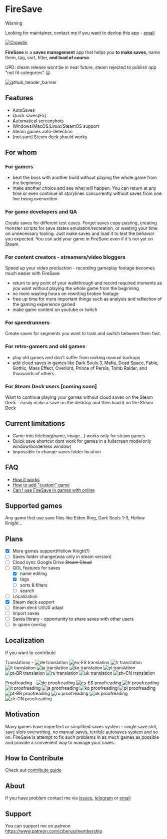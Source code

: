 # FireSave

> [!WARNING]  
> Looking for maintainer, contact me if you want to devlop this app - [email](mailto:ciberus.ps+github@gmail.com)

[![Crowdin](https://badges.crowdin.net/firesave/localized.svg)](https://crowdin.com/project/firesave)

**FireSave** is a **saves management** app that helps you **to make saves**, name them, tag, sort, filter, **and load of course**.

UPD: steam release wont be in near future, steam rejected to publish app "not fit categories" 😐

![github_header_banner](https://user-images.githubusercontent.com/14001879/177992026-c1f2ff5d-7fa9-423d-99c8-edf64c35b9f1.png)

## Features

- AutoSaves
- Quick saves(F5)
- Automatical screenshots
- Windows/MacOS/Linux/SteamOS support
- Steam games auto-detection
- [not sure] Steam deck should works

## For whom

### For gamers

- beat the boss with another build without playing the whole game from the beginning
- make another choice and see what will happen. You can return at any time or even continue all storylines concurrently without saves from one line being overwritten

### For game developers and QA

Create saves for different test cases. Forget saves copy-pasting, creating monster scripts for save states emulation/recreation, or wasting your time on unnecessary tooling. Just make saves and load it to test the behavior you expected. You can add your game in FireSave even if it's not yet on Steam.

### For content creators - streamers/video bloggers

Speed up your video production - recording gameplay footage becomes much easier with FireSave

- return to any point of your walkthrough and record required moments as you want without playing the whole game from the beginning
- no more wasting hours on rewriting broken footage
- free up time for more important things such as analysis and reflection of the gaming experience gained
- make game content on youtube or twitch

### For speedrunners

Create saves for segments you want to train and switch between them fast.

### For retro-gamers and old games

- play old games and don't suffer from making manual backups
- add cloud saves in games like Dark Souls 3, Mafia, Dead Space, Fable, Gothic, Mass Effect, Overlord, Prince of Persia, Tomb Raider, and thousands of others

### For Steam Deck users [coming soon]

Want to continue playing your games without cloud saves on the Steam Deck - easily make a save on the desktop and then load it on the Steam Deck

## Current limitations

- Game info fetching(name, image...) works only for steam games
- Quick save shortcut dont work for games in a fullscreen mode(only window/borderless window)
- Impossible to change saves folder location

## FAQ

- [How it works](./docs/how_it_works.md)
- [How to add "custom" game](./docs/how_to_add_custom_game.md)
- [Can I use FireSave in games with online](./docs/games_with_online.md)

## Supported games

Any game that use save files like Elden Ring, Dark Souls 1-3, Hollow Knight...

## Plans

- [x] More games support(Hollow Knight?)
- [ ] Saves folder change(was only in steam version)
- [ ] Cloud sync Google Drive ~~Steam Cloud~~
- [ ] QOL features for saves
  - [x] name editing
  - [x] tags
  - [ ] sorts & filters
  - [ ] search
- [ ] Localization
- [x] Steam deck support
- [ ] Steam deck UI/UX adapt
- [ ] Import saves
- [ ] Saves library - opportunity to share saves with other users
- [ ] In-game overlay

## Localization

If you want to contribute

Translations -
![de translation](https://img.shields.io/badge/dynamic/json?color=blue&label=de&style=flat&query=%24.progress.0.data.translationProgress&url=https%3A%2F%2Fbadges.awesome-crowdin.com%2Fstats-15265004-526302.json)
![es-ES translation](https://img.shields.io/badge/dynamic/json?color=blue&label=es-ES&style=flat&query=%24.progress.1.data.translationProgress&url=https%3A%2F%2Fbadges.awesome-crowdin.com%2Fstats-15265004-526302.json)
![fr translation](https://img.shields.io/badge/dynamic/json?color=blue&label=fr&style=flat&query=%24.progress.2.data.translationProgress&url=https%3A%2F%2Fbadges.awesome-crowdin.com%2Fstats-15265004-526302.json)
![it translation](https://img.shields.io/badge/dynamic/json?color=blue&label=it&style=flat&query=%24.progress.3.data.translationProgress&url=https%3A%2F%2Fbadges.awesome-crowdin.com%2Fstats-15265004-526302.json)
![ja translation](https://img.shields.io/badge/dynamic/json?color=blue&label=ja&style=flat&query=%24.progress.4.data.translationProgress&url=https%3A%2F%2Fbadges.awesome-crowdin.com%2Fstats-15265004-526302.json)
![ko translation](https://img.shields.io/badge/dynamic/json?color=blue&label=ko&style=flat&query=%24.progress.5.data.translationProgress&url=https%3A%2F%2Fbadges.awesome-crowdin.com%2Fstats-15265004-526302.json)
![pl translation](https://img.shields.io/badge/dynamic/json?color=blue&label=pl&style=flat&query=%24.progress.6.data.translationProgress&url=https%3A%2F%2Fbadges.awesome-crowdin.com%2Fstats-15265004-526302.json)
![pt-BR translation](https://img.shields.io/badge/dynamic/json?color=blue&label=pt-BR&style=flat&query=%24.progress.7.data.translationProgress&url=https%3A%2F%2Fbadges.awesome-crowdin.com%2Fstats-15265004-526302.json)
![ru translation](https://img.shields.io/badge/dynamic/json?color=blue&label=ru&style=flat&query=%24.progress.8.data.translationProgress&url=https%3A%2F%2Fbadges.awesome-crowdin.com%2Fstats-15265004-526302.json)
![uk translation](https://img.shields.io/badge/dynamic/json?color=blue&label=uk&style=flat&query=%24.progress.9.data.translationProgress&url=https%3A%2F%2Fbadges.awesome-crowdin.com%2Fstats-15265004-526302.json)
![zh-CN translation](https://img.shields.io/badge/dynamic/json?color=blue&label=zh-CN&style=flat&query=%24.progress.10.data.translationProgress&url=https%3A%2F%2Fbadges.awesome-crowdin.com%2Fstats-15265004-526302.json)

Proofreading -
![de proofreading](https://img.shields.io/badge/dynamic/json?color=green&label=de&style=flat&query=%24.progress.0.data.approvalProgress&url=https%3A%2F%2Fbadges.awesome-crowdin.com%2Fstats-15265004-526302.json)
![es-ES proofreading](https://img.shields.io/badge/dynamic/json?color=green&label=es-ES&style=flat&query=%24.progress.1.data.approvalProgress&url=https%3A%2F%2Fbadges.awesome-crowdin.com%2Fstats-15265004-526302.json)
![fr proofreading](https://img.shields.io/badge/dynamic/json?color=green&label=fr&style=flat&query=%24.progress.2.data.approvalProgress&url=https%3A%2F%2Fbadges.awesome-crowdin.com%2Fstats-15265004-526302.json)
![it proofreading](https://img.shields.io/badge/dynamic/json?color=green&label=it&style=flat&query=%24.progress.3.data.approvalProgress&url=https%3A%2F%2Fbadges.awesome-crowdin.com%2Fstats-15265004-526302.json)
![ja proofreading](https://img.shields.io/badge/dynamic/json?color=green&label=ja&style=flat&query=%24.progress.4.data.approvalProgress&url=https%3A%2F%2Fbadges.awesome-crowdin.com%2Fstats-15265004-526302.json)
![ko proofreading](https://img.shields.io/badge/dynamic/json?color=green&label=ko&style=flat&query=%24.progress.5.data.approvalProgress&url=https%3A%2F%2Fbadges.awesome-crowdin.com%2Fstats-15265004-526302.json)
![pl proofreading](https://img.shields.io/badge/dynamic/json?color=green&label=pl&style=flat&query=%24.progress.6.data.approvalProgress&url=https%3A%2F%2Fbadges.awesome-crowdin.com%2Fstats-15265004-526302.json)
![pt-BR proofreading](https://img.shields.io/badge/dynamic/json?color=green&label=pt-BR&style=flat&query=%24.progress.7.data.approvalProgress&url=https%3A%2F%2Fbadges.awesome-crowdin.com%2Fstats-15265004-526302.json)
![ru proofreading](https://img.shields.io/badge/dynamic/json?color=green&label=ru&style=flat&query=%24.progress.8.data.approvalProgress&url=https%3A%2F%2Fbadges.awesome-crowdin.com%2Fstats-15265004-526302.json)
![uk proofreading](https://img.shields.io/badge/dynamic/json?color=green&label=uk&style=flat&query=%24.progress.9.data.approvalProgress&url=https%3A%2F%2Fbadges.awesome-crowdin.com%2Fstats-15265004-526302.json)
![zh-CN proofreading](https://img.shields.io/badge/dynamic/json?color=green&label=zh-CN&style=flat&query=%24.progress.10.data.approvalProgress&url=https%3A%2F%2Fbadges.awesome-crowdin.com%2Fstats-15265004-526302.json)

## Motivation

Many games have imperfect or simplified saves system - single save slot, save slots overwriting, no manual saves, terrible autosaves system and so on. FireSave is attempt to fix such problems in as much games as possible and provide a convenient way to manage your saves.

## How to Contribute

Check out [contribute guide][contribute]

[contribute]: https://github.com/Ciberusps/FireSave/blob/main/CONTRIBUTING.md

## About

If you have problem contact me via [issues](https://github.com/Ciberusps/FireSave/issues), [telegram](https://t.me/Ciberus) or [email](mailto:ciberus.ps+github@gmail.com)

## Support

You can support me on patreon https://www.patreon.com/ciberus/membership

